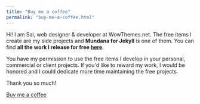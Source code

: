 ```yaml
---
title: "Buy me a coffee"
permalink: "buy-me-a-coffee.html"
---
```


Hi! I am Sal, web designer & developer at WowThemes.net. The free items I create are my side projects and **Mundana for Jekyll** is one of them. You can find **all the work I release for free [here](https://www.wowthemes.net/category/free-themes-templates/)**. 

You have my permission to use the free items I develop in your personal, commercial or client projects. If you'd like to reward my work, I would be honored and I could dedicate more time maintaining the free projects. 

Thank you so much!

<a class="btn btn-danger" href="https://www.wowthemes.net/donate/">Buy me a coffee</a>
